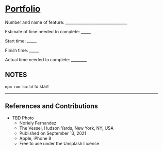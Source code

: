 # [Portfolio](https://rangelmatt.github.io/portfolio/)

Number and name of feature: ________________________________

Estimate of time needed to complete: _____

Start time: _____

Finish time: _____

Actual time needed to complete: ________

## NOTES

`npm run build` to start

--------------------------

## References and Contributions

- TBD Photo
  - Noriely Fernandez
  - The Vessel, Hudson Yards, New York, NY, USA
  - Published on September 13, 2021
  - Apple, iPhone 8
  - Free to use under the Unsplash License
